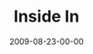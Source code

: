 ---
layout: message
category: message
series: "Inside Out"
title: "Inside In"
date: 2009-08-23-00-00
message_id: 578
audio: "http://s3.amazonaws.com/crossroads-media/messages/audio/InsideOut2.mp3"
audio-duration: "40:00"
notes-description: ""
notes: "http://s3.amazonaws.com/crossroads-media/documents/SN_08_22-23_09.pdf"
notes-title: "Inside In (Study Notes)"
program: "http://s3.amazonaws.com/crossroads-media/documents/0822_23Program.pdf"
description: "Brian Tome discusses the dynamics of growth and why Crossroads is setup to be an environment of growth."
video: "http://s3.amazonaws.com/crossroads-media/messages/video/InsideOut2.mp4"
video-duration: "40:00"
yt-embed-url: "//www.youtube.com/embed/cf5ncFBRtZg"
video-image: "http://s3.amazonaws.com/crossroads-media/images/InsideOut2-still.jpg"
tag: 
 - growth
 - vision
 - tome
 - crossroads
 - community-groups
 - community
 - bible
 - prayer
explicit: false
---